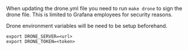 When updating the drone.yml file you need to run `make drone` to sign the drone file. This is limited to Grafana employees for security reasons.

Drone environment variables will be need to be setup beforehand.

```
export DRONE_SERVER=<url>
export DRONE_TOKEN=<token>
```
